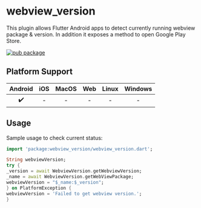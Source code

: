 # webview_version

This plugin allows Flutter Android apps to detect currently running webview package & version. In addition it exposes a method to open Google Play Store.

[![pub package](https://img.shields.io/pub/v/webview_version.svg)](https://pub.dev/packages/webview_version)

## Platform Support

| Android | iOS | MacOS | Web | Linux | Windows |
| :-----: | :-: | :---: | :-: | :---: | :-----: |
|   ✔️    | -️  |  -️   | -️  |  -️   |   -️    |

## Usage

Sample usage to check current status:

```dart
import 'package:webview_version/webview_version.dart';

String webviewVersion;
try {
_version = await WebviewVersion.getWebviewVersion;
_name = await WebviewVersion.getWebViewPackage;
webviewVersion = "$_name:$_version";
} on PlatformException {
webviewVersion = 'Failed to get webview version.';
}
```